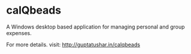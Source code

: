 calQbeads
=========

A Windows desktop based application for managing personal and group expenses.

For more details. visit: http://guptatushar.in/calqbeads
